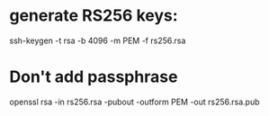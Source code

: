 # generate RS256 keys:
ssh-keygen -t rsa -b 4096 -m PEM -f rs256.rsa
# Don't add passphrase
openssl rsa -in rs256.rsa -pubout -outform PEM -out rs256.rsa.pub

